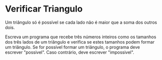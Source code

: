 # Verificar Triangulo

Um triângulo só é possível se cada lado não é maior que a soma dos outros dois.

Escreva um programa que recebe três números inteiros como os tamanhos dos três lados de um triângulo e verifica se estes tamanhos podem formar um triângulo. Se for possível formar um triângulo, o programa deve escrever "possivel". Caso contrário, deve escrever "impossivel".